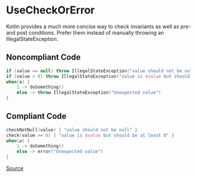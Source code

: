 # UseCheckOrError

Kotlin provides a much more concise way to check invariants as well as pre- and post conditions.
Prefer them instead of manually throwing an IllegalStateException.

## Noncompliant Code

```kotlin
if (value == null) throw IllegalStateException("value should not be null")
if (value < 0) throw IllegalStateException("value is $value but should be at least 0")
when(a) {
    1 -> doSomething()
    else -> throw IllegalStateException("Unexpected value")
}
```
## Compliant Code

```kotlin
checkNotNull(value) { "value should not be null" }
check(value >= 0) { "value is $value but should be at least 0" }
when(a) {
    1 -> doSomething()
    else -> error("Unexpected value")
}
```

[Source](https://arturbosch.github.io/detekt/style.html#usecheckorerror)
